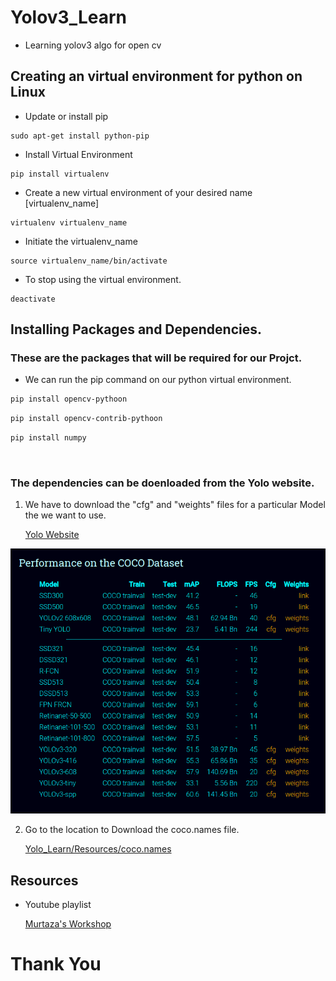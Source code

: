 # Yolov3_Learn
-  Learning yolov3 algo for open cv

## Creating an virtual environment for python on Linux
- Update or install pip
```
sudo apt-get install python-pip
```
- Install Virtual Environment
```
pip install virtualenv
```
- Create a new virtual environment of your desired name [virtualenv_name]
```
virtualenv virtualenv_name
```
- Initiate the virtualenv_name
```
source virtualenv_name/bin/activate
```
- To stop using the virtual environment. 
```
deactivate
```

## Installing Packages and Dependencies.

### These are the packages that will be required for our Projct.
- We can run the pip command on our python virtual environment.
```bash
pip install opencv-pythoon
```
```bash
pip install opencv-contrib-pythoon
```
```bash
pip install numpy
```
<br>

### The dependencies can be doenloaded from the Yolo website.


1. We have to download the "cfg" and "weights" files for a particular Model the we want to use.

    [Yolo Website](https://pjreddie.com/darknet/yolo/)

![Yolo](Resources/image.png)

2. Go to the location to Download the coco.names file. 

    [Yolo_Learn/Resources/coco.names](Resources/coco.names)

## Resources
- Youtube playlist 

    [Murtaza's Workshop](https://youtube.com/playlist?list=PLMoSUbG1Q_r8nz4C5Yvd17KaXy8p0ufPH)

# Thank You
